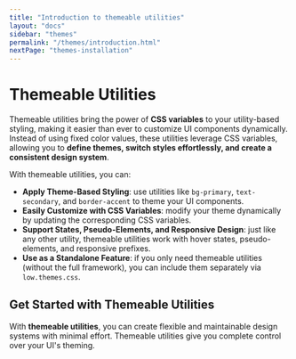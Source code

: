 ```yaml
---
title: "Introduction to themeable utilities"
layout: "docs"
sidebar: "themes"
permalink: "/themes/introduction.html"
nextPage: "themes-installation"
---
```


# Themeable Utilities

Themeable utilities bring the power of **CSS variables** to your utility-based styling, making it easier than ever to customize UI components dynamically. Instead of using fixed color values, these utilities leverage CSS variables, allowing you to **define themes, switch styles effortlessly, and create a consistent design system**.

With themeable utilities, you can:

- **Apply Theme-Based Styling**: use utilities like `bg-primary`, `text-secondary`, and `border-accent` to theme your UI components.  
- **Easily Customize with CSS Variables**: modify your theme dynamically by updating the corresponding CSS variables.  
- **Support States, Pseudo-Elements, and Responsive Design**: just like any other utility, themeable utilities work with hover states, pseudo-elements, and responsive prefixes.  
- **Use as a Standalone Feature**: if you only need themeable utilities (without the full framework), you can include them separately via `low.themes.css`.  


## Get Started with Themeable Utilities  

With **themeable utilities**, you can create flexible and maintainable design systems with minimal effort. Themeable utilities give you complete control over your UI's theming.
